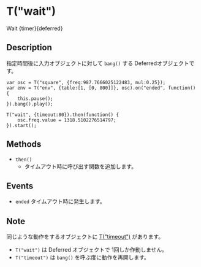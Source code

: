 T("wait")
=========
Wait
{timer}{deferred}

## Description ##
指定時間後に入力オブジェクトに対して `bang()` する Deferredオブジェクトです。

```timbre
var osc = T("square", {freq:987.7666025122483, mul:0.25});
var env = T("env", {table:[1, [0, 800]]}, osc).on("ended", function() {
    this.pause();
}).bang().play();

T("wait", {timeout:80}).then(function() {
    osc.freq.value = 1318.5102276514797;
}).start();
```

## Methods ##
- `then()`
  - タイムアウト時に呼び出す関数を追加します。

## Events ##
- `ended` タイムアウト時に発生します。

## Note ##
同じような動作をするオブジェクトに [T("timeout")](/timbre.js/docs/ja/timeout.html) があります。

- `T("wait")` は Deferred オブジェクトで 1回しか作動しません。
- `T("timeout")` は `bang()` を呼ぶ度に動作を再開します。
